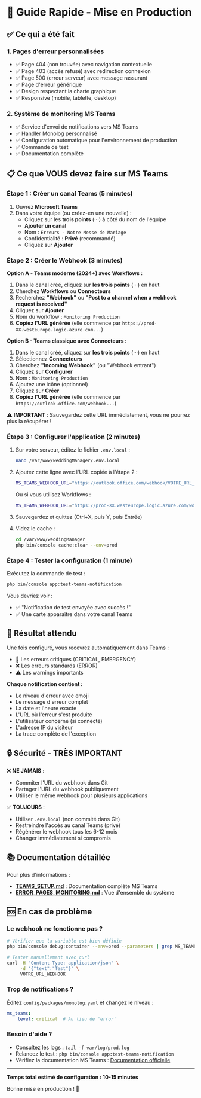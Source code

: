 # 🚀 Guide Rapide - Mise en Production

## ✅ Ce qui a été fait

### 1. Pages d'erreur personnalisées
- ✅ Page 404 (non trouvée) avec navigation contextuelle
- ✅ Page 403 (accès refusé) avec redirection connexion
- ✅ Page 500 (erreur serveur) avec message rassurant
- ✅ Page d'erreur générique
- ✅ Design respectant la charte graphique
- ✅ Responsive (mobile, tablette, desktop)

### 2. Système de monitoring MS Teams
- ✅ Service d'envoi de notifications vers MS Teams
- ✅ Handler Monolog personnalisé
- ✅ Configuration automatique pour l'environnement de production
- ✅ Commande de test
- ✅ Documentation complète

## 📋 Ce que VOUS devez faire sur MS Teams

### Étape 1 : Créer un canal Teams (5 minutes)

1. Ouvrez **Microsoft Teams**
2. Dans votre équipe (ou créez-en une nouvelle) :
   - Cliquez sur les **trois points** (···) à côté du nom de l'équipe
   - **Ajouter un canal**
   - Nom : `Erreurs - Notre Messe de Mariage`
   - Confidentialité : **Privé** (recommandé)
   - Cliquez sur **Ajouter**

### Étape 2 : Créer le Webhook (3 minutes)

**Option A - Teams moderne (2024+) avec Workflows :**
1. Dans le canal créé, cliquez sur **les trois points** (···) en haut
2. Cherchez **Workflows** ou **Connecteurs**
3. Recherchez **"Webhook"** ou **"Post to a channel when a webhook request is received"**
4. Cliquez sur **Ajouter**
5. Nom du workflow : `Monitoring Production`
6. **Copiez l'URL générée** (elle commence par `https://prod-XX.westeurope.logic.azure.com...`)

**Option B - Teams classique avec Connecteurs :**
1. Dans le canal créé, cliquez sur **les trois points** (···) en haut
2. Sélectionnez **Connecteurs**
3. Cherchez **"Incoming Webhook"** (ou "Webhook entrant")
4. Cliquez sur **Configurer**
5. Nom : `Monitoring Production`
6. Ajoutez une icône (optionnel)
7. Cliquez sur **Créer**
8. **Copiez l'URL générée** (elle commence par `https://outlook.office.com/webhook...`)

⚠️ **IMPORTANT** : Sauvegardez cette URL immédiatement, vous ne pourrez plus la récupérer !

### Étape 3 : Configurer l'application (2 minutes)

1. Sur votre serveur, éditez le fichier `.env.local` :
   ```bash
   nano /var/www/weddingManager/.env.local
   ```

2. Ajoutez cette ligne avec l'URL copiée à l'étape 2 :
   ```bash
   MS_TEAMS_WEBHOOK_URL="https://outlook.office.com/webhook/VOTRE_URL_COMPLETE_ICI"
   ```
   Ou si vous utilisez Workflows :
   ```bash
   MS_TEAMS_WEBHOOK_URL="https://prod-XX.westeurope.logic.azure.com/workflows/..."
   ```

3. Sauvegardez et quittez (Ctrl+X, puis Y, puis Entrée)

4. Videz le cache :
   ```bash
   cd /var/www/weddingManager
   php bin/console cache:clear --env=prod
   ```

### Étape 4 : Tester la configuration (1 minute)

Exécutez la commande de test :
```bash
php bin/console app:test-teams-notification
```

Vous devriez voir :
- ✅ "Notification de test envoyée avec succès !"
- ✅ Une carte apparaître dans votre canal Teams

## 🎯 Résultat attendu

Une fois configuré, vous recevrez automatiquement dans Teams :
- 🚨 Les erreurs critiques (CRITICAL, EMERGENCY)
- ❌ Les erreurs standards (ERROR)
- ⚠️ Les warnings importants

**Chaque notification contient :**
- Le niveau d'erreur avec emoji
- Le message d'erreur complet
- La date et l'heure exacte
- L'URL où l'erreur s'est produite
- L'utilisateur concerné (si connecté)
- L'adresse IP du visiteur
- La trace complète de l'exception

## 🔒 Sécurité - TRÈS IMPORTANT

❌ **NE JAMAIS** :
- Commiter l'URL du webhook dans Git
- Partager l'URL du webhook publiquement
- Utiliser le même webhook pour plusieurs applications

✅ **TOUJOURS** :
- Utiliser `.env.local` (non commité dans Git)
- Restreindre l'accès au canal Teams (privé)
- Régénérer le webhook tous les 6-12 mois
- Changer immédiatement si compromis

## 📚 Documentation détaillée

Pour plus d'informations :
- **[TEAMS_SETUP.md](TEAMS_SETUP.md)** : Documentation complète MS Teams
- **[ERROR_PAGES_MONITORING.md](ERROR_PAGES_MONITORING.md)** : Vue d'ensemble du système

## 🆘 En cas de problème

### Le webhook ne fonctionne pas ?
```bash
# Vérifier que la variable est bien définie
php bin/console debug:container --env=prod --parameters | grep MS_TEAMS

# Tester manuellement avec curl
curl -H "Content-Type: application/json" \
     -d '{"text":"Test"}' \
     VOTRE_URL_WEBHOOK
```

### Trop de notifications ?
Éditez `config/packages/monolog.yaml` et changez le niveau :
```yaml
ms_teams:
    level: critical  # Au lieu de 'error'
```

### Besoin d'aide ?
- Consultez les logs : `tail -f var/log/prod.log`
- Relancez le test : `php bin/console app:test-teams-notification`
- Vérifiez la documentation MS Teams : [Documentation officielle](https://learn.microsoft.com/en-us/microsoftteams/platform/webhooks-and-connectors/how-to/add-incoming-webhook)

---

**Temps total estimé de configuration : 10-15 minutes**

Bonne mise en production ! 🎉

